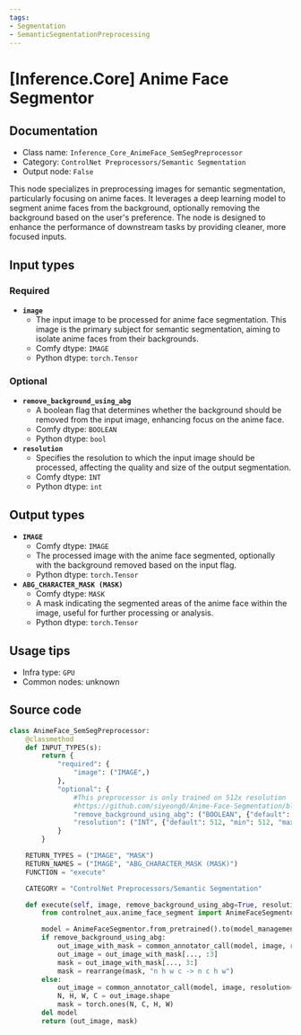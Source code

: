 ```yaml
---
tags:
- Segmentation
- SemanticSegmentationPreprocessing
---
```


# [Inference.Core] Anime Face Segmentor
## Documentation
- Class name: `Inference_Core_AnimeFace_SemSegPreprocessor`
- Category: `ControlNet Preprocessors/Semantic Segmentation`
- Output node: `False`

This node specializes in preprocessing images for semantic segmentation, particularly focusing on anime faces. It leverages a deep learning model to segment anime faces from the background, optionally removing the background based on the user's preference. The node is designed to enhance the performance of downstream tasks by providing cleaner, more focused inputs.
## Input types
### Required
- **`image`**
    - The input image to be processed for anime face segmentation. This image is the primary subject for semantic segmentation, aiming to isolate anime faces from their backgrounds.
    - Comfy dtype: `IMAGE`
    - Python dtype: `torch.Tensor`
### Optional
- **`remove_background_using_abg`**
    - A boolean flag that determines whether the background should be removed from the input image, enhancing focus on the anime face.
    - Comfy dtype: `BOOLEAN`
    - Python dtype: `bool`
- **`resolution`**
    - Specifies the resolution to which the input image should be processed, affecting the quality and size of the output segmentation.
    - Comfy dtype: `INT`
    - Python dtype: `int`
## Output types
- **`IMAGE`**
    - Comfy dtype: `IMAGE`
    - The processed image with the anime face segmented, optionally with the background removed based on the input flag.
    - Python dtype: `torch.Tensor`
- **`ABG_CHARACTER_MASK (MASK)`**
    - Comfy dtype: `MASK`
    - A mask indicating the segmented areas of the anime face within the image, useful for further processing or analysis.
    - Python dtype: `torch.Tensor`
## Usage tips
- Infra type: `GPU`
- Common nodes: unknown


## Source code
```python
class AnimeFace_SemSegPreprocessor:
    @classmethod
    def INPUT_TYPES(s):
        return {
            "required": {
                "image": ("IMAGE",)
            },
            "optional": {
                #This preprocessor is only trained on 512x resolution
                #https://github.com/siyeong0/Anime-Face-Segmentation/blob/main/predict.py#L25
                "remove_background_using_abg": ("BOOLEAN", {"default": True}),
                "resolution": ("INT", {"default": 512, "min": 512, "max": 512, "step": 64})
            }
        }

    RETURN_TYPES = ("IMAGE", "MASK")
    RETURN_NAMES = ("IMAGE", "ABG_CHARACTER_MASK (MASK)")
    FUNCTION = "execute"

    CATEGORY = "ControlNet Preprocessors/Semantic Segmentation"

    def execute(self, image, remove_background_using_abg=True, resolution=512, **kwargs):
        from controlnet_aux.anime_face_segment import AnimeFaceSegmentor

        model = AnimeFaceSegmentor.from_pretrained().to(model_management.get_torch_device())
        if remove_background_using_abg:
            out_image_with_mask = common_annotator_call(model, image, resolution=resolution, remove_background=True)
            out_image = out_image_with_mask[..., :3]
            mask = out_image_with_mask[..., 3:]
            mask = rearrange(mask, "n h w c -> n c h w")
        else:
            out_image = common_annotator_call(model, image, resolution=resolution, remove_background=False)
            N, H, W, C = out_image.shape
            mask = torch.ones(N, C, H, W)
        del model
        return (out_image, mask)

```
